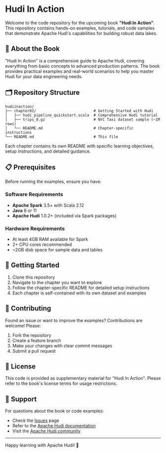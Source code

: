 # Hudi In Action

Welcome to the code repository for the upcoming book **"Hudi In Action"**. This repository contains hands-on examples, tutorials, and code samples that demonstrate Apache Hudi's capabilities for building robust data lakes.

## 📖 About the Book

"Hudi In Action" is a comprehensive guide to Apache Hudi, covering everything from basic concepts to advanced production patterns. The book provides practical examples and real-world scenarios to help you master Hudi for your data engineering needs.

## 🗂️ Repository Structure

```
hudiinaction/
├── chapter02/                          # Getting Started with Hudi
│   ├── hudi_pipeline_quickstart.scala  # Comprehensive Hudi tutorial
│   ├── trips_0.gz                      # NYC Taxi dataset sample (~1M rows)
│   └── README.md                       # Chapter-specific instructions
└── README.md                           # This file
```

Each chapter contains its own README with specific learning objectives, setup instructions, and detailed guidance.

## 📋 Prerequisites

Before running the examples, ensure you have:

### Software Requirements
- **Apache Spark** 3.5+ with Scala 2.12
- **Java** 8 or 11
- **Apache Hudi** 1.0.2+ (included via Spark packages)

### Hardware Requirements
- At least 4GB RAM available for Spark
- 2+ CPU cores recommended
- ~2GB disk space for sample data and tables

## 🚀 Getting Started

1. Clone this repository
2. Navigate to the chapter you want to explore
3. Follow the chapter-specific README for detailed setup instructions
4. Each chapter is self-contained with its own dataset and examples

## 🤝 Contributing

Found an issue or want to improve the examples? Contributions are welcome! Please:

1. Fork the repository
2. Create a feature branch
3. Make your changes with clear commit messages
4. Submit a pull request

## 📄 License

This code is provided as supplementary material for "Hudi In Action". Please refer to the book's license terms for usage restrictions.

## 📧 Support

For questions about the book or code examples:
- Check the [Issues](https://github.com/your-username/hudiinaction/issues) page
- Refer to the [Apache Hudi documentation](https://hudi.apache.org/)
- Visit the [Apache Hudi community](https://hudi.apache.org/community/)

---

Happy learning with Apache Hudi! 🎉


